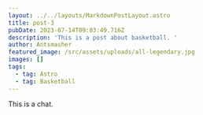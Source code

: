 ```yaml
---
layout: ../../layouts/MarkdownPostLayout.astro
title: post-3
pubDate: 2023-07-14T09:03:49.716Z
description: 'This is a post about basketball. '
author: Antsmasher
featured_image: /src/assets/uploads/all-legendary.jpg
images: []
tags:
  - tag: Astro
  - tag: Basketball
---
```

This is a chat.
